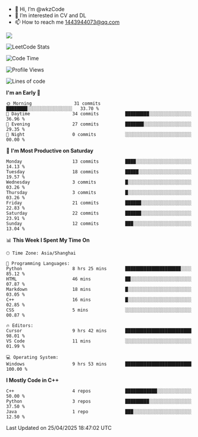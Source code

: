 - 👋 Hi, I’m @wkzCode
- 👀 I’m interested in CV and DL
- 📫 How to reach me 1443944073@qq.com  
<a href="https://github.com/anuraghazra/github-readme-stats">
  <img align="center" src="https://github-readme-stats.vercel.app/api?username=wkzCode&show_icons=true" />
</a>  

![LeetCode Stats](https://leetcard.jacoblin.cool/wkzCode?theme=wtf&font=Tajawal&ext=activity&site=cn)

<!---
[![Anurag's GitHub stats](https://github-readme-stats.vercel.app/api?username=wkzCode&show_icons=true)](https://github.com/anuraghazra/github-readme-stats)
[![Top Langs](https://github-readme-stats.vercel.app/api/top-langs/?username=wkzCode)](https://github.com/anuraghazra/github-readme-stats)
<!--START_SECTION:waka-->
![Code Time](http://img.shields.io/badge/Code%20Time-29%20hrs%207%20mins-blue)

![Profile Views](http://img.shields.io/badge/Profile%20Views-0-blue)

![Lines of code](https://img.shields.io/badge/From%20Hello%20World%20I%27ve%20Written-8.0%20thousand%20lines%20of%20code-blue)

**I'm an Early 🐤** 

```text
🌞 Morning                31 commits          ████████░░░░░░░░░░░░░░░░░   33.70 % 
🌆 Daytime                34 commits          █████████░░░░░░░░░░░░░░░░   36.96 % 
🌃 Evening                27 commits          ███████░░░░░░░░░░░░░░░░░░   29.35 % 
🌙 Night                  0 commits           ░░░░░░░░░░░░░░░░░░░░░░░░░   00.00 % 
```
📅 **I'm Most Productive on Saturday** 

```text
Monday                   13 commits          ████░░░░░░░░░░░░░░░░░░░░░   14.13 % 
Tuesday                  18 commits          █████░░░░░░░░░░░░░░░░░░░░   19.57 % 
Wednesday                3 commits           █░░░░░░░░░░░░░░░░░░░░░░░░   03.26 % 
Thursday                 3 commits           █░░░░░░░░░░░░░░░░░░░░░░░░   03.26 % 
Friday                   21 commits          ██████░░░░░░░░░░░░░░░░░░░   22.83 % 
Saturday                 22 commits          ██████░░░░░░░░░░░░░░░░░░░   23.91 % 
Sunday                   12 commits          ███░░░░░░░░░░░░░░░░░░░░░░   13.04 % 
```


📊 **This Week I Spent My Time On** 

```text
🕑︎ Time Zone: Asia/Shanghai

💬 Programming Languages: 
Python                   8 hrs 25 mins       █████████████████████░░░░   85.12 % 
HTML                     46 mins             ██░░░░░░░░░░░░░░░░░░░░░░░   07.87 % 
Markdown                 18 mins             █░░░░░░░░░░░░░░░░░░░░░░░░   03.05 % 
C++                      16 mins             █░░░░░░░░░░░░░░░░░░░░░░░░   02.85 % 
CSS                      5 mins              ░░░░░░░░░░░░░░░░░░░░░░░░░   00.87 % 

🔥 Editors: 
Cursor                   9 hrs 42 mins       █████████████████████████   98.01 % 
VS Code                  11 mins             ░░░░░░░░░░░░░░░░░░░░░░░░░   01.99 % 

💻 Operating System: 
Windows                  9 hrs 53 mins       █████████████████████████   100.00 % 
```

**I Mostly Code in C++** 

```text
C++                      4 repos             ████████████░░░░░░░░░░░░░   50.00 % 
Python                   3 repos             █████████░░░░░░░░░░░░░░░░   37.50 % 
Java                     1 repo              ███░░░░░░░░░░░░░░░░░░░░░░   12.50 % 
```




 Last Updated on 25/04/2025 18:47:02 UTC
<!--END_SECTION:waka-->
<!---
wkzCode/wkzCode is a ✨ special ✨ repository because its `README.md` (this file) appears on your GitHub profile.
You can click the Preview link to take a look at your changes.
--->
